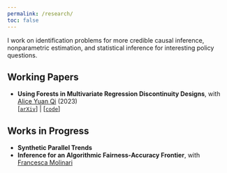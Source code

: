```yaml
---
permalink: /research/
toc: false
---
```


I work on identification problems for more credible causal inference, nonparametric estimation, and statistical inference for interesting policy questions.

## Working Papers
- **Using Forests in Multivariate Regression Discontinuity Designs**, with [Alice Yuan Qi](https://econ.washington.edu/people/yuan-alice-qi) (2023)\
  [[`arXiv`](https://arxiv.org/abs/2303.11721)] | [[`code`](https://github.com/yqi3/Replication-GRF-RD/tree/main)]

## Works in Progress
- **Synthetic Parallel Trends**
- **Inference for an Algorithmic Fairness-Accuracy Frontier**, with [Francesca Molinari](https://molinari.economics.cornell.edu/)

